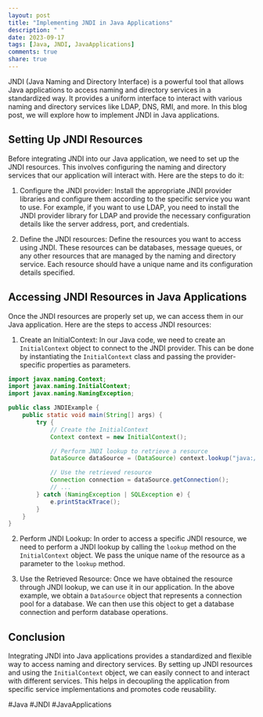 ```yaml
---
layout: post
title: "Implementing JNDI in Java Applications"
description: " "
date: 2023-09-17
tags: [Java, JNDI, JavaApplications]
comments: true
share: true
---
```


JNDI (Java Naming and Directory Interface) is a powerful tool that allows Java applications to access naming and directory services in a standardized way. It provides a uniform interface to interact with various naming and directory services like LDAP, DNS, RMI, and more. In this blog post, we will explore how to implement JNDI in Java applications.

## Setting Up JNDI Resources

Before integrating JNDI into our Java application, we need to set up the JNDI resources. This involves configuring the naming and directory services that our application will interact with. Here are the steps to do it:

1. Configure the JNDI provider: Install the appropriate JNDI provider libraries and configure them according to the specific service you want to use. For example, if you want to use LDAP, you need to install the JNDI provider library for LDAP and provide the necessary configuration details like the server address, port, and credentials.

2. Define the JNDI resources: Define the resources you want to access using JNDI. These resources can be databases, message queues, or any other resources that are managed by the naming and directory service. Each resource should have a unique name and its configuration details specified.

## Accessing JNDI Resources in Java Applications

Once the JNDI resources are properly set up, we can access them in our Java application. Here are the steps to access JNDI resources:

1. Create an InitialContext: In our Java code, we need to create an `InitialContext` object to connect to the JNDI provider. This can be done by instantiating the `InitialContext` class and passing the provider-specific properties as parameters.

```java
import javax.naming.Context;
import javax.naming.InitialContext;
import javax.naming.NamingException;

public class JNDIExample {
    public static void main(String[] args) {
        try {
            // Create the InitialContext
            Context context = new InitialContext();

            // Perform JNDI lookup to retrieve a resource
            DataSource dataSource = (DataSource) context.lookup("java:/comp/env/jdbc/myDataSource");

            // Use the retrieved resource
            Connection connection = dataSource.getConnection();
            // ...
        } catch (NamingException | SQLException e) {
            e.printStackTrace();
        }
    }
}
```

2. Perform JNDI Lookup: In order to access a specific JNDI resource, we need to perform a JNDI lookup by calling the `lookup` method on the `InitialContext` object. We pass the unique name of the resource as a parameter to the `lookup` method.

3. Use the Retrieved Resource: Once we have obtained the resource through JNDI lookup, we can use it in our application. In the above example, we obtain a `DataSource` object that represents a connection pool for a database. We can then use this object to get a database connection and perform database operations.

## Conclusion

Integrating JNDI into Java applications provides a standardized and flexible way to access naming and directory services. By setting up JNDI resources and using the `InitialContext` object, we can easily connect to and interact with different services. This helps in decoupling the application from specific service implementations and promotes code reusability. 

#Java #JNDI #JavaApplications